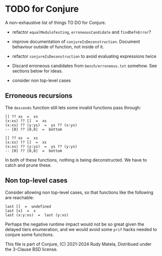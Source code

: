 TODO for Conjure
================

A non-exhaustive list of things TO DO for Conjure.

* refactor `equalModuloTesting`, `erroneousCandidate` and `findDefnError`?

* improve documentation of `conjureIsDeconstruction`.
  Document behaviour outside of function, not inside of it.

* refactor `conjureIsDeconstruction` to avoid evaluating expressions twice

* Discard erroneous candidates from `bench/erroneous.txt` somehow.
  See sections below for ideas.

* consider non top-level cases


## Erroneous recursions

The `descends` function still lets some invalid functions pass through:

	[] ?? xs  =  xs
	(x:xs) ?? []  =  xs
	(x:xs) ?? (y:ys)  =  ys ?? (x:ys)
	-- [0] ?? [0,0]  =  bottom

	[] ?? xs  =  xs
	(x:xs) ?? []  =  xs
	(x:xs) ?? (y:ys)  =  ys ?? (y:ys)
	-- [0] ?? [0,0]  =  bottom

In both of these functions, nothing is being deconstructed.
We have to catch and prune these.


## Non top-level cases

Consider allowing non top-level cases,
so that functions like the following are reachable:

	last []  =  undefined
	last [x]  =  x
	last (x:y:xs)  =  last (y:xs)

Perhaps the negative runtime impact would not be so great
given the delayed tiers enumeration,
and we would avoid some `prif` hacks
needed to conjure some functions.


This file is part of Conjure,
(C) 2021-2024 Rudy Matela,
Distribued under the 3-Clause BSD license.
